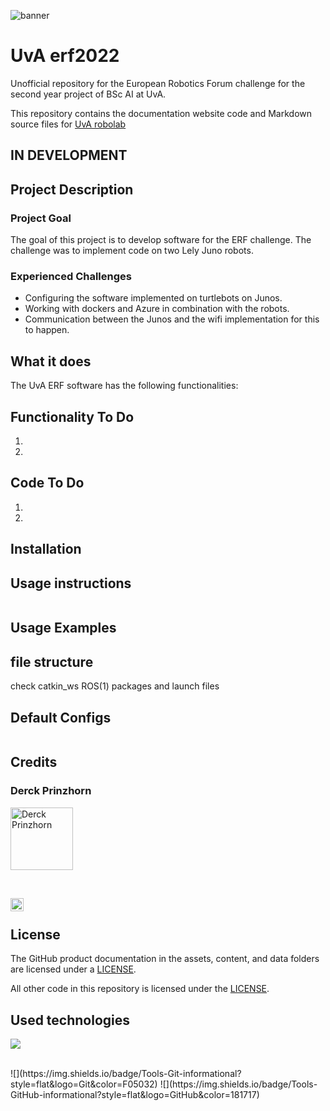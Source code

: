 <!---Banner-->
![banner](https://www.uva.nl/binaries/_ht_1561017307337/extralarge/content/gallery/subsites/extranet/huisstijl/logo-regular.jpg)

# UvA erf2022
Unofficial repository for the European Robotics Forum challenge for the second year project of BSc AI at UvA.

This repository contains the documentation website code and Markdown source files for [UvA robolab](https://robolab.science.uva.nl/)
## IN DEVELOPMENT 

## Project Description
### Project Goal
The goal of this project is to develop software for the ERF challenge. The challenge was to implement code on two Lely Juno robots.

<!---[Specific link to another markdown file](docs/CONTRIBUTING.md)-->

### Experienced Challenges
- Configuring the software implemented on turtlebots on Junos.
- Working with dockers and Azure in combination with the robots.
- Communication between the Junos and the wifi implementation for this to happen.

## What it does
The UvA ERF software has the following functionalities:

## Functionality To Do
1. 
2. 
## Code To Do
1.
2.

## Installation

## Usage instructions
```
```
## Usage Examples



## file structure
check catkin_ws ROS(1) packages and launch files


## Default Configs

```
```

## Credits
### Derck Prinzhorn
<p align="left">
<a href="https://github.com/dweprinz"><img src="https://avatars.githubusercontent.com/u/73822624?v=4" alt="Derck Prinzhorn" width="100px"/></a>
</p>
</br>

<a href="https://www.linkedin.com/in/derckprinzhorn/"><img align="left" src="https://raw.githubusercontent.com/yushi1007/yushi1007/main/images/linkedin.svg" alt="Derck Prinzhorn | LinkedIn" width="21px"/></a>

</br>

## License

The GitHub product documentation in the assets, content, and data folders are licensed under a [LICENSE](LICENSE).

All other code in this repository is licensed under the [LICENSE](LICENSE-CODE).


## Used technologies

![](https://img.shields.io/badge/Code-Python-informational?style=flat&logo=Python&color=003B57)

</br>
![](https://img.shields.io/badge/Tools-Git-informational?style=flat&logo=Git&color=F05032)
![](https://img.shields.io/badge/Tools-GitHub-informational?style=flat&logo=GitHub&color=181717)
